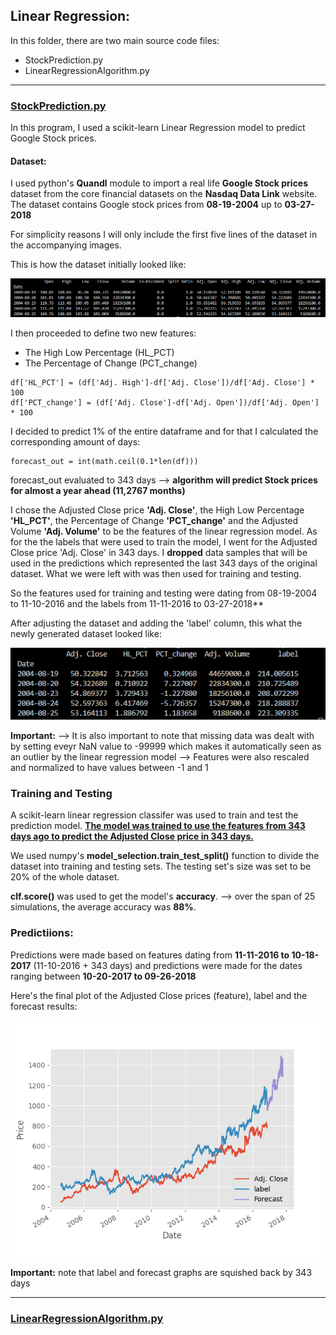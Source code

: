 <!--
*** Markdown
*** coding: utf-8
*** Author: Malek Kchaou
*** Date: 05-28-2023 
*** Last Modified time: 05-29-2023
*** Last Modified by: Malek Kchaou 
-->

## Linear Regression: 

In this folder, there are two main source code files:
  * StockPrediction.py
  * LinearRegressionAlgorithm.py

---

### <ins>StockPrediction.py</ins>

In this program, I used a scikit-learn Linear Regression model to predict Google Stock prices. 

#### Dataset:
I used python's **Quandl** module to import a real life **Google Stock prices** dataset from the core financial datasets on the **Nasdaq Data Link** website. 
The dataset contains Google stock prices from **08-19-2004** up to **03-27-2018** 

For simplicity reasons I will only include the first five lines of the dataset in the accompanying images. 

This is how the dataset initially looked like: 

![Google_dataset1](https://github.com/MK720-dev/Machine-Learning-with-Python-Concepts-and-Applications/blob/main/Regression/Images/Google_dataset1.png)

I then proceeded to define two new features:
 - The High Low Percentage (HL_PCT)
 - The Percentage of Change (PCT_change)
```
df['HL_PCT'] = (df['Adj. High']-df['Adj. Close'])/df['Adj. Close'] * 100
df['PCT_change'] = (df['Adj. Close']-df['Adj. Open'])/df['Adj. Open'] * 100
```
I decided to predict 1% of the entire dataframe and for that I calculated the corresponding amount of days: 
```
forecast_out = int(math.ceil(0.1*len(df)))
```
forecast_out evaluated to 343 days --> **algorithm will predict Stock prices for almost a year ahead (11,2767 months)**

I chose the Adjusted Close price **'Adj. Close'**, the High Low Percentage **'HL_PCT'**, the Percentage of Change **'PCT_change'** and the Adjusted Volume **'Adj. Volume'** to be the features of the linear regression model. 
As for the the labels that were used to train the model, I went for the Adjusted Close price 'Adj. Close' in 343 days. 
I **dropped** data samples that will be used in the predictions which represented the last 343 days of the original dataset. What we were left with was then used for training and testing.  

So the features used for training and testing were dating from 08-19-2004 to 11-10-2016 and the labels from 11-11-2016 to 03-27-2018**

After adjusting the dataset and adding the 'label' column, this what the newly generated dataset looked like:

![google_dataset2](https://github.com/MK720-dev/Machine-Learning-with-Python-Concepts-and-Applications/blob/main/Regression/Images/google_dataset2.png)

**Important:** --> It is also important to note that missing data was dealt with by setting eveyr NaN value to -99999 which makes it automatically seen as an outlier by the linear regression model
               --> Features were also rescaled and normalized to have values between -1 and 1
               
### Training and Testing 

A scikit-learn linear regression classifer was used to train and test the prediction model. 
<ins>**The model was trained to use the features from 343 days ago to predict the Adjusted Close price in 343 days.**</ins>

We used numpy's **model_selection.train_test_split()** function to divide the dataset into training and testing sets. The testing set's size was set to be 20% of the whole dataset. 

**clf.score()** was used to get the model's **accuracy**. 
--> over the span of 25 simulations, the average accuracy was **88%**.

### Predictiions:

Predictions were made based on features dating from **11-11-2016 to 10-18-2017** (11-10-2016 + 343 days) and predictions were made for the dates ranging between **10-20-2017 to 09-26-2018**

Here's the final plot of the Adjusted Close prices (feature), label and the forecast results:

![final_plot](https://github.com/MK720-dev/Machine-Learning-with-Python-Concepts-and-Applications/blob/main/Regression/Images/final_plot.png)

**Important:** note that label and forecast graphs are squished back by 343 days

---

### <ins>LinearRegressionAlgorithm.py</ins>








